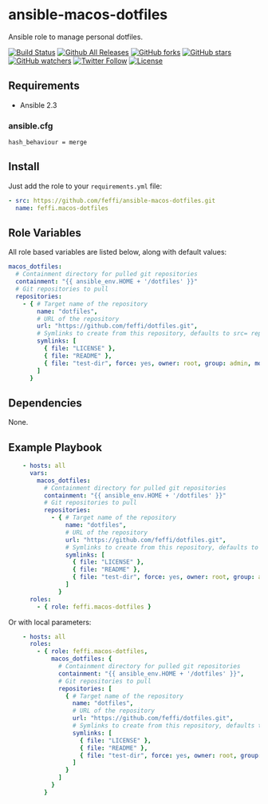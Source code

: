 # ansible-macos-dotfiles
Ansible role to manage personal dotfiles.

[![Build Status](https://img.shields.io/travis/feffi/ansible-macos-dotfiles.svg)](https://travis-ci.org/feffi/ansible-macos-dotfiles) [![Github All Releases](https://img.shields.io/github/downloads/feffi/ansible-macos-dotfiles/total.svg)](https://github.com/feffi/ansible-macos-dotfiles) [![GitHub forks](https://img.shields.io/github/forks/feffi/ansible-macos-dotfiles.svg?style=social&label=Fork)](https://github.com/feffi/ansible-macos-dotfiles) [![GitHub stars](https://img.shields.io/github/stars/feffi/ansible-macos-dotfiles.svg?style=social&label=Star)](https://github.com/feffi/ansible-macos-dotfiles) [![GitHub watchers](https://img.shields.io/github/watchers/feffi/ansible-macos-dotfiles.svg?style=social&label=Watch)](https://github.com/feffi/ansible-macos-dotfiles) [![Twitter Follow](https://img.shields.io/twitter/follow/feffi1.svg?style=social&label=Follow)](https://twitter.com/feffi1) [![License](http://img.shields.io/:license-mit-blue.svg)](https://github.com/feffi/ansible-macos-dotfiles/blob/master/LICENSE)

## Requirements
- Ansible 2.3

### ansible.cfg
```
hash_behaviour = merge
```

## Install
Just add the role to your ``requirements.yml`` file:
```yaml
- src: https://github.com/feffi/ansible-macos-dotfiles.git
  name: feffi.macos-dotfiles
```

## Role Variables
All role based variables are listed below, along with default values:

```yaml
macos_dotfiles:
  # Containment directory for pulled git repositories
  containment: "{{ ansible_env.HOME + '/dotfiles' }}"
  # Git repositories to pull
  repositories:
    - { # Target name of the repository
        name: "dotfiles",
        # URL of the repository
        url: "https://github.com/feffi/dotfiles.git",
        # Symlinks to create from this repository, defaults to src= repo, dest= ~
        symlinks: [
          { file: "LICENSE" },
          { file: "README" },
          { file: "test-dir", force: yes, owner: root, group: admin, mode: "0777" }
        ]
      }
```

## Dependencies
None.

## Example Playbook

```yaml
    - hosts: all
      vars:
        macos_dotfiles:
          # Containment directory for pulled git repositories
          containment: "{{ ansible_env.HOME + '/dotfiles' }}"
          # Git repositories to pull
          repositories:
            - { # Target name of the repository
                name: "dotfiles",
                # URL of the repository
                url: "https://github.com/feffi/dotfiles.git",
                # Symlinks to create from this repository, defaults to src= repo, dest= ~
                symlinks: [
                  { file: "LICENSE" },
                  { file: "README" },
                  { file: "test-dir", force: yes, owner: root, group: admin, mode: "0777" }
                ]
              }
      roles:
        - { role: feffi.macos-dotfiles }
```
Or with local parameters:

```yaml
    - hosts: all
      roles:
        - { role: feffi.macos-dotfiles,
            macos_dotfiles: {
              # Containment directory for pulled git repositories
              containment: "{{ ansible_env.HOME + '/dotfiles' }}",
              # Git repositories to pull
              repositories: [
                { # Target name of the repository
                  name: "dotfiles",
                  # URL of the repository
                  url: "https://github.com/feffi/dotfiles.git",
                  # Symlinks to create from this repository, defaults to src= repo, dest= ~
                  symlinks: [
                    { file: "LICENSE" },
                    { file: "README" },
                    { file: "test-dir", force: yes, owner: root, group: admin, mode: "0777" }
                  ]
                }
              ]
            }
          }
```
